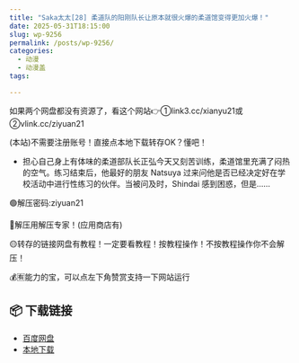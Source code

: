 ```yaml
---
title: "Saka太太[28] 柔道队的阳刚队长让原本就很火爆的柔道馆变得更加火爆！"
date: 2025-05-31T18:15:00
slug: wp-9256
permalink: /posts/wp-9256/
categories:
  - 动漫
  - 动漫盖
tags:

---
```


如果两个网盘都没有资源了，看这个网站👉①link3.cc/xianyu21或②vlink.cc/ziyuan21

(本站)不需要注册账号！直接点本地下载转存OK？懂吧！

*   担心自己身上有体味的柔道部队长正弘今天又刻苦训练，柔道馆里充满了闷热的空气。练习结束后，他最好的朋友 Natsuya 过来问他是否已经决定好在学校活动中进行性练习的伙伴。当被问及时，Shindai 感到困惑，但是……

🟢解压密码:ziyuan21

🔵解压用解压专家！(应用商店有)

🟡转存的链接网盘有教程！一定要看教程！按教程操作！不按教程操作你不会解压！

💰🈶能力的宝，可以点左下角赞赏支持一下网站运行

## 📦 下载链接
- [百度网盘](https://blziyuan21.com/pay-download/9256?key=d3ab50325c&down_id=0)
- [本地下载](https://blziyuan21.com/pay-download/9256?key=d3ab50325c&down_id=1)

